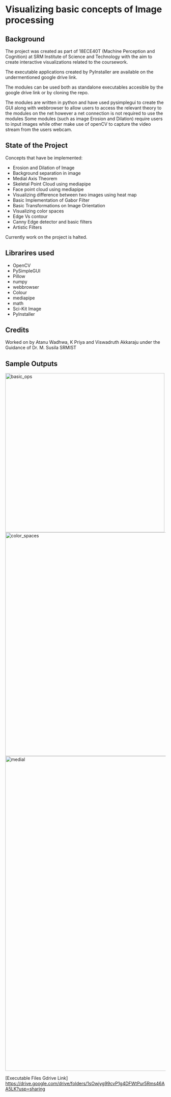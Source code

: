 # Visualizing basic concepts of Image processing

## Background

The project was created as part of 18ECE40T (Machine Perception and Cognition) at SRM Institute of Science and Technology with the aim to create interactive visualizations related to the coursework.

The executable applications created by PyInstaller are available on the undermentioned google drive link.

The modules can be used both as standalone executables accesible by the google drive link or by cloning the repo.

The modules are written in python and have used pysimplegui to create the GUI along with webbrowser to allow users to access the relevant theory to the modules on the net however a net connection is not required to use the modules
Some modules (such as image Erosion and Dilation) require users to input images while other make use of openCV to capture the video stream from the users webcam. 

## State of the Project

Concepts that have be implemented:

  * Erosion and Dilation of Image
  * Background separation in image
  * Medial Axis Theorem 
  * Skeletal Point Cloud using mediapipe
  * Face point cloud using mediapipe
  * Visualizing difference between two images using heat map
  * Basic Implementation of Gabor Filter
  * Basic Transformations on Image Orientation
  * Visualizing color spaces
  * Edge Vs contour
  * Canny Edge detector and basic filters
  * Artistic Filters 

Currently work on the project is halted.

## Librarires used
  * OpenCV
  * PySimpleGUI
  * Pillow
  * numpy
  * webbrowser
  * Colour
  * mediapipe
  * math
  * Sci-Kit Image
  * PyInstaller

## Credits 
Worked on by Atanu Wadhwa, K Priya and Viswadruth Akkaraju under the Guidance of Dr. M. Susila SRMIST

## Sample Outputs
<img width="500" alt="basic_ops" src="https://github.com/ICB-TO/Image-Processing-simulation-modules/assets/55246001/1f9d3844-281e-4fdd-9db5-d0a474808800">

<img width="703" alt="color_spaces" src="https://github.com/ICB-TO/Image-Processing-simulation-modules/assets/55246001/4430d244-5201-4c10-b67e-ee34e1004943">

<img width="989" alt="medial" src="https://github.com/ICB-TO/Image-Processing-simulation-modules/assets/55246001/bd7a7bc1-7525-4bfe-84eb-baf52a629ac8">

[Executable Files Gdrive Link] https://drive.google.com/drive/folders/1sOwjyg99cvP1g4DFWtPur5Rms46AA5LK?usp=sharing
